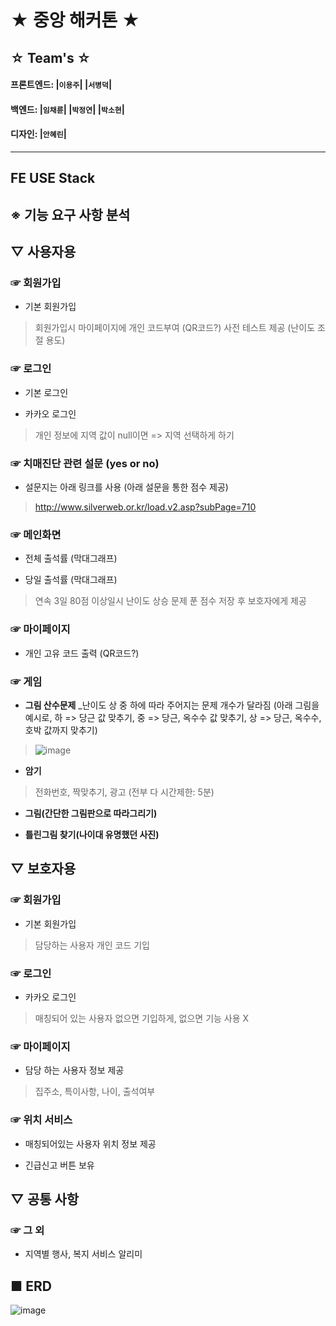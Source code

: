 # ★ 중앙 해커톤 ★

## ☆ Team's ☆  
#### 프론트엔드: |`이용주`| |`서병덕`|  
#### 백엔드: |`임채륜`| |`박정연`| |`박소현`|  
#### 디자인: |`안혜린`|
----------------------------------------

## FE USE Stack
### 

## ※ 기능 요구 사항 분석

## ▽ 사용자용
### ☞ 회원가입
- 기본 회원가입
> 회원가입시 마이페이지에 개인 코드부여 (QR코드?) 
> 사전 테스트 제공 (난이도 조절 용도)

### ☞ 로그인
- 기본 로그인

- 카카오 로그인
> 개인 정보에 지역 값이 null이면 => 지역 선택하게 하기

### ☞ 치매진단 관련 설문 (yes or no)
- 설문지는 아래 링크를 사용 (아래 설문을 통한 점수 제공)
> <http://www.silverweb.or.kr/load.v2.asp?subPage=710>

### ☞ 메인화면 
- 전체 출석률 (막대그래프) 

- 당일 출석률 (막대그래프)
> 연속 3일 80점 이상일시 난이도 상승
> 문제 푼 점수 저장 후 보호자에게 제공

### ☞ 마이페이지
- 개인 고유 코드 출력 (QR코드?)

### ☞ 게임
- **그림 산수문제** _난이도 상 중 하에 따라 주어지는 문제 개수가 달라짐 (아래 그림을 예시로, 하 => 당근 값 맞추기, 중 => 당근, 옥수수 값 맞추기, 상 => 당근, 옥수수, 호박 값까지 맞추기)  
> ![image](https://github.com/NSU12-Hackathon01/DM_BE/assets/59529734/6cf7efdf-3bd7-4358-9d1b-9bee0b2ff890)  


- **암기** 
> 전화번호, 짝맞추기, 광고  (전부 다 시간제한: 5분)

- **그림(간단한 그림판으로 따라그리기)**

- **틀린그림 찾기(나이대 유명했던 사진)** 

## ▽ 보호자용
### ☞ 회원가입
- 기본 회원가입
> 담당하는 사용자 개인 코드 기입

### ☞ 로그인
- 카카오 로그인
> 매칭되어 있는 사용자 없으면 기입하게, 없으면 기능 사용 X

### ☞ 마이페이지
- 담당 하는 사용자 정보 제공
> 집주소, 특이사항, 나이, 출석여부

### ☞ 위치 서비스
- 매칭되어있는 사용자 위치 정보 제공

- 긴급신고 버튼 보유

## ▽ 공통 사항
### ☞ 그 외
- 지역별 행사, 복지 서비스 알리미

## ■ ERD
![image](https://github.com/NSU12-Hackathon01/DM_BE/assets/59529734/01cbeb61-eec5-4c9f-b473-01903c55ba12)

